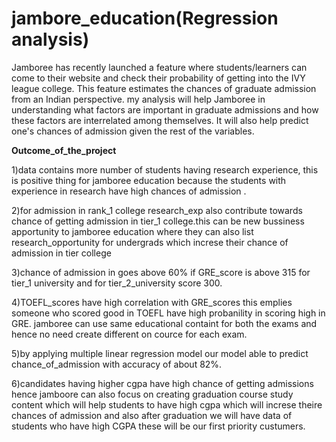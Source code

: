 # jambore_education(Regression analysis)

Jamboree has recently launched a feature where students/learners can come to their website and check their probability of getting into the IVY league college. This feature estimates the chances of graduate admission from an Indian perspective.
my analysis will help Jamboree in understanding what factors are important in graduate admissions and how these factors are interrelated among themselves. It will also help predict one's chances of admission given the rest of the variables.


**Outcome_of_the_project**

1)data contains more number of students having research experience, this is positive thing for jamboree education because the students with experience in research have high chances of admission .

2)for admission in rank_1 college research_exp also contribute towards chance of getting admission in tier_1 college.this can be new bussiness apportunity to jamboree education where they can  also list research_opportunity for undergrads which increse their chance of admission in tier  college

3)chance of admission in goes above 60% if GRE_score is above 315 for tier_1 university and for tier_2_university score 300.

4)TOEFL_scores have high correlation with GRE_scores this emplies someone  who scored good in  TOEFL have high probanility in scoring high in GRE. jamboree can use same educational containt for both the exams and hence no need create different on cource for each exam.

5)by applying multiple linear regression model our model able to predict chance_of_admission with accuracy of about 82%. 

6)candidates having higher cgpa have high chance of getting admissions hence jamboore can also focus on creating graduation course study content which will help students to have high cgpa which will increse theire chances of admission and also after graduation we will have data of students who have high CGPA these will be our first priority custumers.
